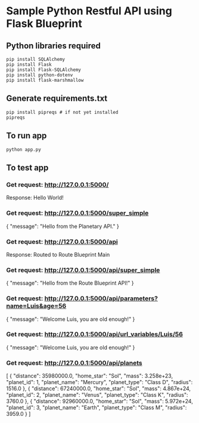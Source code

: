 # Sample Python Restful API using Flask Blueprint

## Python libraries required
	pip install SQLAlchemy
	pip install Flask
	pip install Flask-SQLAlchemy
	pip install python-dotenv
	pip install flask-marshmallow

## Generate requirements.txt
    pip install pipreqs # if not yet installed
    pipreqs 

## To run app
	python app.py

## To test app

### Get request: http://127.0.0.1:5000/

Response: Hello World!

### Get request: http://127.0.0.1:5000/super_simple

{
    "message": "Hello from the Planetary API."
}

### Get request: http://127.0.0.1:5000/api

Response: Routed to Route Blueprint Main

### Get request: http://127.0.0.1:5000/api/super_simple

{
    "message": "Hello from the Route Blueprint API!"
}

### Get request: http://127.0.0.1:5000/api/parameters?name=Luis&age=56

{
    "message": "Welcome Luis, you are old enough!"
}

### Get request: http://127.0.0.1:5000/api/url_variables/Luis/56

{
    "message": "Welcome Luis, you are old enough!"
}

### Get request: http://127.0.0.1:5000/api/planets

[
    {
        "distance": 35980000.0,
        "home_star": "Sol",
        "mass": 3.258e+23,
        "planet_id": 1,
        "planet_name": "Mercury",
        "planet_type": "Class D",
        "radius": 1516.0
    },
    {
        "distance": 67240000.0,
        "home_star": "Sol",
        "mass": 4.867e+24,
        "planet_id": 2,
        "planet_name": "Venus",
        "planet_type": "Class K",
        "radius": 3760.0
    },
    {
        "distance": 92960000.0,
        "home_star": "Sol",
        "mass": 5.972e+24,
        "planet_id": 3,
        "planet_name": "Earth",
        "planet_type": "Class M",
        "radius": 3959.0
    }
]